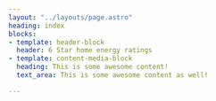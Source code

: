 ```yaml
---
layout: "../layouts/page.astro"
heading: index
blocks:
- template: header-block
  header: 6 Star home energy ratings
- template: content-media-block
  heading: This is some awesome content!
  text_area: This is some awesome content as well!

---
```

